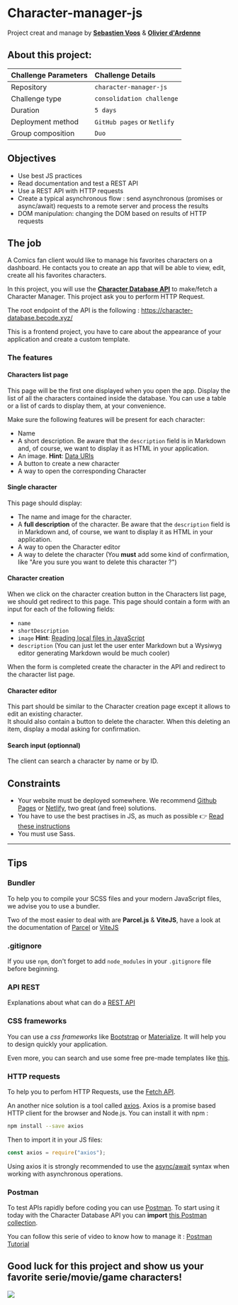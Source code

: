 # Character-manager-js

Project creat and manage by [**Sebastien Voos**](https://github.com/VOOSsebastien) & [**Olivier d'Ardenne**](https://github.com/MrOlivierdA)

## About this project:

| Challenge Parameters | Challenge Details           |
| :------------------- | :-------------------------- |
| Repository           | `character-manager-js`      |
| Challenge type       | `consolidation challenge`   |
| Duration             | `5 days`                    |
| Deployment method    | `GitHub pages` or `Netlify` |
| Group composition    | `Duo`                       |

## Objectives

- Use best JS practices
- Read documentation and test a REST API
- Use a REST API with HTTP requests
- Create a typical asynchronous flow : send asynchronous (promises or async/await) requests to a remote server and process the results
- DOM manipulation: changing the DOM based on results of HTTP requests

## The job

A Comics fan client would like to manage his favorites characters on a dashboard. He contacts you to create an app that will be able to view, edit, create all his favorites characters.

In this project, you will use the [**Character Database API**](https://character-database.becode.xyz/) to make/fetch a Character Manager. This project ask you to perform HTTP Request.

The root endpoint of the API is the following : https://character-database.becode.xyz/

This is a frontend project, you have to care about the appearance of your application and create a custom template.

### The features

#### Characters list page

This page will be the first one displayed when you open the app. Display the list of all the characters contained inside the database. You can use a table or a list of cards to display them, at your convenience.

Make sure the following features will be present for each character:

- Name
- A short description. Be aware that the `description` field is in Markdown and, of course, we want to display it as HTML in your application.
- An image. **Hint**: [Data URIs](https://css-tricks.com/data-uris/)
- A button to create a new character
- A way to open the corresponding Character

#### Single character

This page should display:

- The name and image for the character.
- A **full description** of the character. Be aware that the `description` field is in Markdown and, of course, we want to display it as HTML in your application.
- A way to open the Character editor
- A way to delete the character (You **must** add some kind of confirmation, like "Are you sure you want to delete this character ?")

#### Character creation

When we click on the character creation button in the Characters list page, we should get redirect to this page. This page should contain a form with an input for each of the following fields:

- `name`
- `shortDescription`
- `image` **Hint**: [Reading local files in JavaScript](https://www.html5rocks.com/en/tutorials/file/dndfiles/)
- `description` (You can just let the user enter Markdown but a Wysiwyg editor generating Markdown would be much cooler)

When the form is completed create the character in the API and redirect to the character list page.

#### Character editor

This part should be similar to the Character creation page except it allows to edit an existing character.  
It should also contain a button to delete the character. When this deleting an item, display a modal asking for confirmation.

#### Search input (optionnal)

The client can search a character by name or by ID.

## Constraints

- Your website must be deployed somewhere. We recommend [Github Pages](https://pages.github.com) or [Netlify](https://www.netlify.com), two great (and free) solutions.
- You have to use the best practises in JS, as much as possible 👉 [Read these instructions](jsbestpractises.md)
- You must use Sass.

---

## Tips

### Bundler

To help you to compile your SCSS files and your modern JavaScript files, we advise you to use a bundler.

Two of the most easier to deal with are **Parcel.js** & **ViteJS**, have a look at the documentation of [Parcel](https://parceljs.org/docs/) or [ViteJS](https://vitejs.dev/guide/)

### .gitignore

If you use `npm`, don't forget to add `node_modules` in your `.gitignore` file before beginning.

### API REST

Explanations about what can do a [REST API](https://github.com/leny/klopedi/blob/master/rest/rest.md)

### CSS frameworks

You can use a _css frameworks_ like [Bootstrap](https://getbootstrap.com/) or [Materialize](https://materializecss.com/).
It will help you to design quickly your application.

Even more, you can search and use some free pre-made templates like [this](https://github.com/startbootstrap/startbootstrap-heroic-features).

### HTTP requests

To help you to perfom HTTP Requests, use the [Fetch API](https://developer.mozilla.org/en-US/docs/Web/API/Fetch_API).

An another nice solution is a tool called [axios](https://github.com/axios/axios). Axios is a promise based HTTP client for the browser and Node.js.
You can install it with npm :

```bash
npm install --save axios
```

Then to import it in your JS files:

```javascript
const axios = require("axios");
```

Using axios it is strongly recommended to use the [async/await](https://javascript.info/async-await) syntax when working with asynchronous operations.

### Postman

To test APIs rapidly before coding you can use [Postman](https://www.getpostman.com/).
To start using it today with the Character Database API you can **import** [this Postman collection](https://static.becode.xyz/character-database/characters-database.postman_collection.json).

You can follow this serie of video to know how to manage it : [Postman Tutorial](https://www.youtube.com/watch?v=juldrxDrSH0&list=PLhW3qG5bs-L-oT0GenwPLcJAPD_SiFK3C&ab_channel=AutomationStepbyStep-RaghavPal)

## Good luck for this project and show us your favorite serie/movie/game characters!

![](https://media.giphy.com/media/tliXLSkzfq2C4/giphy.gif)
